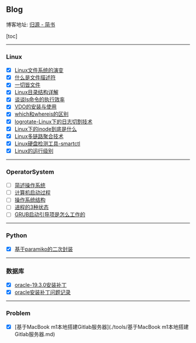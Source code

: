 ## Blog

博客地址: [归源 - 简书](https://www.jianshu.com/u/c68fc45881f2)

[toc]

---
### Linux

- [x] [Linux文件系统的演变](./Linux/Linux文件系统的演变.md)
- [x] [什么是文件描述符](./Linux/什么是文件描述符.md)
- [x] [一切皆文件](./Linux/一切皆文件.md)
- [x] [Linux目录结构详解](./Linux/Linux目录结构详解.md)
- [x] [谈谈ls命令的执行效率](./Linux/谈谈ls命令的执行效率.md)
- [x] [VDO的安装与使用](./Linux/VDO的安装与使用.md)
- [x] [which和whereis的区别](./Linux/which和whereis的区别.md)
- [x] [logrotate-Linux下的日志切割技术](./Linux/logrotate-Linux下的日志切割技术.md)
- [x] [Linux下的inode到底是什么](./Linux/Linux下的inode到底是什么.md)
- [x] [Linux多链路聚合技术](./Linux/Linux多链路聚合技术.md)
- [x] [Linux硬盘检测工具-smartctl](./Linux/Linux硬盘检测工具-smartctl.md)
- [x] [Linux的运行级别](./Linux/Linux的启动级别.md)

---
### OperatorSystem

- [ ] [简述操作系统](./操作系统/简述操作系统.md)
- [ ] [计算机启动过程](./操作系统/计算机启动过程.md)
- [ ] [操作系统结构](./操作系统/操作系统结构.md)
- [ ] [进程的3种状态](./操作系统/进程的3种状态.md)
- [ ] [GRUB启动引导项是怎么工作的](./操作系统/GRUB启动引导项是怎么工作的.md)

---
### Python

- [x] [基于paramiko的二次封装](./Python/基于paramiko的二次封装.md)

---
### 数据库
- [x] [oracle-19.3.0安装补丁](./数据库/oracle/oracle19c安装补丁.md)
- [x] [oracle安装补丁问题记录](./数据库/oracle/安装19c补丁出现的问题.md)

---
### Problem

- [x] [基于MacBook m1本地搭建Gitlab服务器](./tools/基于MacBook m1本地搭建Gitlab服务器.md)